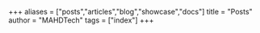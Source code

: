 +++
aliases = ["posts","articles","blog","showcase","docs"]
title = "Posts"
author = "MAHDTech"
tags = ["index"]
+++
